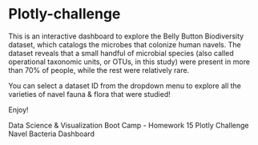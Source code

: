 # Plotly-challenge

This is an interactive dashboard to explore the Belly Button Biodiversity dataset, which catalogs the microbes that colonize human navels. The dataset reveals that a small handful of microbial species (also called operational taxonomic units, or OTUs, in this study) were present in more than 70% of people, while the rest were relatively rare.

You can select a dataset ID from the dropdown menu to explore all the varieties of navel fauna & flora that were studied!

Enjoy!


Data Science & Visualization Boot Camp - Homework 15 Plotly Challenge Navel Bacteria Dashboard
